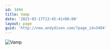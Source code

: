 ```yaml
---
id: 3494
title: Vamp
date: '2023-03-17T13:45:41+00:00'
layout: page
guid: 'http://new.andydixon.com/?page_id=3494'
---
```


![Vamp](https://i0.wp.com/assets.g8x2.ldn.idrivee2-23.com/posters/Vamp%2001.jpg?w=1200&ssl=1 "Vamp")